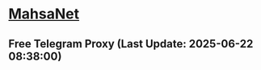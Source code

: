 
# [MahsaNet](https://t.me/mahsa_net)
## Free Telegram Proxy (Last Update: 2025-06-22 08:38:00)

    